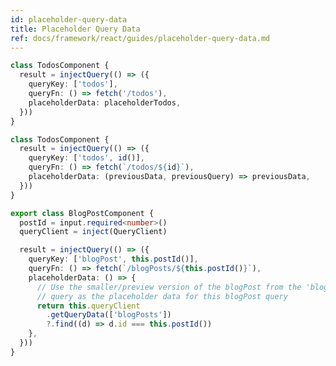 ```yaml
---
id: placeholder-query-data
title: Placeholder Query Data
ref: docs/framework/react/guides/placeholder-query-data.md
---
```


[//]: # 'ExampleValue'

```ts
class TodosComponent {
  result = injectQuery(() => ({
    queryKey: ['todos'],
    queryFn: () => fetch('/todos'),
    placeholderData: placeholderTodos,
  }))
}
```

[//]: # 'ExampleValue'
[//]: # 'Memoization'
[//]: # 'Memoization'
[//]: # 'ExampleFunction'

```ts
class TodosComponent {
  result = injectQuery(() => ({
    queryKey: ['todos', id()],
    queryFn: () => fetch(`/todos/${id}`),
    placeholderData: (previousData, previousQuery) => previousData,
  }))
}
```

[//]: # 'ExampleFunction'
[//]: # 'ExampleCache'

```ts
export class BlogPostComponent {
  postId = input.required<number>()
  queryClient = inject(QueryClient)

  result = injectQuery(() => ({
    queryKey: ['blogPost', this.postId()],
    queryFn: () => fetch(`/blogPosts/${this.postId()}`),
    placeholderData: () => {
      // Use the smaller/preview version of the blogPost from the 'blogPosts'
      // query as the placeholder data for this blogPost query
      return this.queryClient
        .getQueryData(['blogPosts'])
        ?.find((d) => d.id === this.postId())
    },
  }))
}
```

[//]: # 'ExampleCache'
[//]: # 'Materials'
[//]: # 'Materials'
